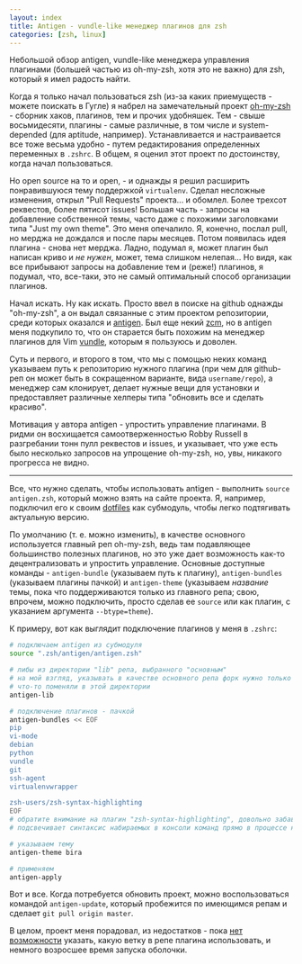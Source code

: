 ```yaml
---
layout: index
title: Antigen - vundle-like менеджер плагинов для zsh
categories: [zsh, linux]
---
```


Небольшой обзор antigen, vundle-like менеджера управления плагинами (большей
частью из oh-my-zsh, хотя это не важно) для zsh, который я имел радость найти.

Когда я только начал пользоваться zsh (из-за каких приемуществ - можете поискать
в Гугле) я набрел на замечательный проект [oh-my-zsh][] - сборник хаков,
плагинов, тем и прочих удобняшек. Тем - свыше восьмидесяти, плагины - самые
различные, в том числе и system-depended (для aptitude, например).
Устанавливается и настраивается все тоже весьма удобно - путем редактирования
определенных переменных в `.zshrc`. В общем, я оценил этот проект по
достоинству, когда начал пользоваться.

Но open source на то и open, - и однажды я решил расширить понравившуюся тему
поддержкой `virtualenv`. Сделал несложные изменения, открыл "Pull Requests"
проекта... и обомлел. Более трехсот реквестов, более пятисот issues!  Большая
часть - запросы на добавление собственной темы, часто даже с похожими
заголовками типа "Just my own theme". Это меня опечалило. Я, конечно, послал
pull, но мерджа не дождался и после пары месяцев. Потом появилась идея плагина -
снова нет мерджа. Ладно, подумал я, может плагин был написан криво и *не нужен*,
может, тема слишком нелепая... Но видя, как все прибывают запросы на добавление
тем и (реже!) плагинов, я подумал, что, все-таки, это не самый оптимальный
способ организации плагинов.

Начал искать. Ну как искать. Просто ввел в поиске на github однажды "oh-my-zsh",
а он выдал связанные с этим проектом репозитории, среди которых оказался и
[antigen][]. Был еще некий [zcm][], но в antigen меня подкупило то, что он
старается быть похожим на менеджер плагинов для Vim [vundle][], которым я
пользуюсь и доволен.

Суть и первого, и второго в том, что мы с помощью неких команд указываем путь к
репозиторию нужного плагина (при чем для github-реп он может быть в сокращенном
варианте, вида `username/repo`), а менеджер сам клонирует, делает нужные вещи
для установки и предоставляет различные хелперы типа "обновить все и сделать
красиво".

Мотивация у автора antigen - упростить управление плагинами. В ридми он
восхищается самоотверженностью Robby Russell в разгребании тонн пулл реквестов и
issues, и указывает, что уже есть было несколько запросов на упрощение
oh-my-zsh, но, увы, никакого прогресса не видно.

---

Все, что нужно сделать, чтобы использовать antigen - выполнить `source
antigen.zsh`, который можно взять на сайте проекта. Я, например, подключил его к
своим [dotfiles][] как субмодуль, чтобы легко подтягивать актуальную версию.

По умолчанию (т. е. можно изменить), в качестве основного используется главный
реп oh-my-zsh, ведь там подавляющее большинство полезных плагинов, но это уже
дает возможность как-то децентрализовать и упростить управление. Основные
доступные команды - `antigen-bundle` (указываем путь к плагину),
`antigen-bundles` (указываем плагины пачкой) и `antigen-theme` (указываем
*название* темы, пока что поддерживаются только из главного репа; свою, впрочем,
можно подключить, просто сделав ее `source` или как плагин, с указанием
аргумента `--btype=theme`).

К примеру, вот как выглядит подключение плагинов у меня в `.zshrc`:

```bash
# подключаем antigen из субмодуля
source ".zsh/antigen/antigen.zsh"

# либы из директории "lib" репа, выбранного "основным"
# на мой взгляд, указывать в качестве основного репа форк нужно только если
# что-то поменяли в этой директории
antigen-lib

# подключение плагинов - пачкой
antigen-bundles << EOF
pip
vi-mode
debian
python
vundle
git
ssh-agent
virtualenvwrapper

zsh-users/zsh-syntax-highlighting
EOF
# обратите внимание на плагин "zsh-syntax-highlighting", довольно забавный
# подсвечивает синтаксис набираемых в консоли команд прямо в процессе набора

# указываем тему
antigen-theme bira

# применяем
antigen-apply
```

Вот и все. Когда потребуется обновить проект, можно воспользоваться командой
`antigen-update`, который пробежится по имеющимся репам и сделает
`git pull origin master`.

В целом, проект меня порадовал, из недостатков - пока [нет
возможности][antigen-branches] указать, какую ветку в репе плагина использовать,
и немного возросшее время запуска оболочки.



[oh-my-zsh]: https://github.com/robbyrussell/oh-my-zsh
[antigen]: https://github.com/zsh-users/antigen
[zcm]: https://github.com/zcm/zcm
[vundle]: https://github.com/gmarik/vundle
[dotfiles]: https://github.com/neoascetic/dotfiles
[antigen-branches]: https://github.com/zsh-users/antigen/issues/7
